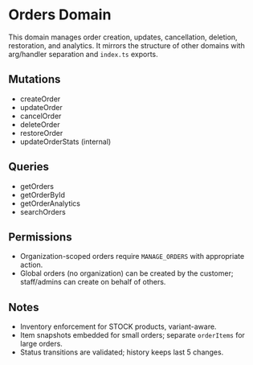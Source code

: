 # Orders Domain

This domain manages order creation, updates, cancellation, deletion, restoration, and analytics. It mirrors the structure of other domains with arg/handler separation and `index.ts` exports.

## Mutations
- createOrder
- updateOrder
- cancelOrder
- deleteOrder
- restoreOrder
- updateOrderStats (internal)

## Queries
- getOrders
- getOrderById
- getOrderAnalytics
- searchOrders

## Permissions
- Organization-scoped orders require `MANAGE_ORDERS` with appropriate action.
- Global orders (no organization) can be created by the customer; staff/admins can create on behalf of others.

## Notes
- Inventory enforcement for STOCK products, variant-aware.
- Item snapshots embedded for small orders; separate `orderItems` for large orders.
- Status transitions are validated; history keeps last 5 changes.


